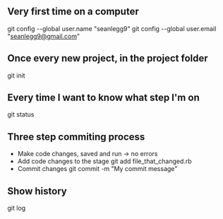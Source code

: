 Very first time on a computer
-----------------------------

git config --global user.name "seanlegg9"
git config --global user.email "seanlegg9@gmail.com"

Once every new project, in the project folder
---------------------------------------------

git init

Every time I want to know what step I'm on
------------------------------------------

git status

Three step commiting process
----------------------------

* Make code changes, saved and run -> no errors
* Add code changes to the stage
    git add file_that_changed.rb
* Commit changes
    git commit -m "My commit message"

Show history
------------

git log